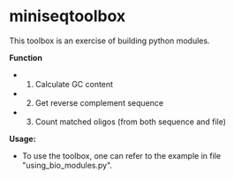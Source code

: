# miniseqtoolbox

This toolbox is an exercise of building python modules.

**Function**

* 1. Calculate GC content
* 2. Get reverse complement sequence
* 3. Count matched oligos (from both sequence and file)


**Usage:**

* To use the toolbox, one can refer to the example in file "using_bio_modules.py".

